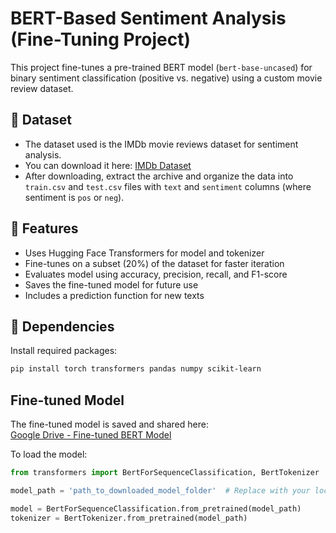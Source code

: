 # BERT-Based Sentiment Analysis (Fine-Tuning Project)

This project fine-tunes a pre-trained BERT model (`bert-base-uncased`) for binary sentiment classification (positive vs. negative) using a custom movie review dataset.

## 📁 Dataset

- The dataset used is the IMDb movie reviews dataset for sentiment analysis.
- You can download it here: [IMDb Dataset](https://ai.stanford.edu/~amaas/data/sentiment/aclImdb_v1.tar.gz)
- After downloading, extract the archive and organize the data into `train.csv` and `test.csv` files with `text` and `sentiment` columns (where sentiment is `pos` or `neg`).

## 🚀 Features

- Uses Hugging Face Transformers for model and tokenizer
- Fine-tunes on a subset (20%) of the dataset for faster iteration
- Evaluates model using accuracy, precision, recall, and F1-score
- Saves the fine-tuned model for future use
- Includes a prediction function for new texts

## 🧰 Dependencies

Install required packages:

```bash
pip install torch transformers pandas numpy scikit-learn
```
## Fine-tuned Model

The fine-tuned model is saved and shared here:  
[Google Drive - Fine-tuned BERT Model](https://drive.google.com/drive/folders/1IahaGayIH1vea4MHvpxm-nXVUNuWUsZP?usp=sharing)

To load the model:

```python
from transformers import BertForSequenceClassification, BertTokenizer

model_path = 'path_to_downloaded_model_folder'  # Replace with your local path

model = BertForSequenceClassification.from_pretrained(model_path)
tokenizer = BertTokenizer.from_pretrained(model_path)
